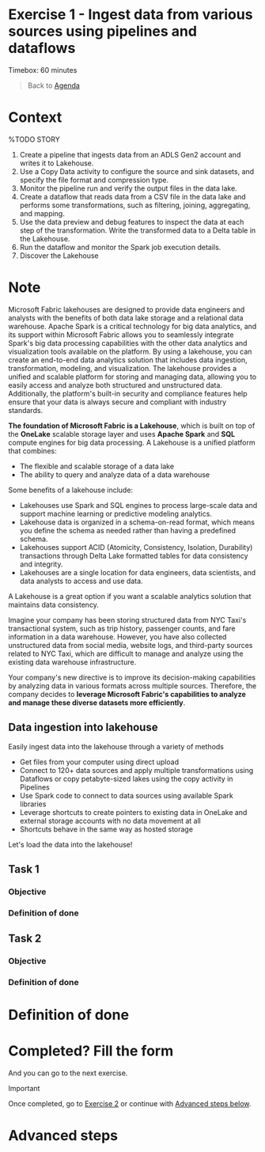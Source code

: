 # Exercise 1 - Ingest data from various sources using pipelines and dataflows 

Timebox: 60 minutes
> Back to [Agenda](./../README.md#agenda)

# Context


%TODO STORY


1. Create a pipeline that ingests data from an ADLS Gen2 account and writes it to Lakehouse.  
1. Use a Copy Data activity to configure the source and sink datasets, and specify the file format and compression type.
1. Monitor the pipeline run and verify the output files in the data lake. 
1. Create a dataflow that reads data from a CSV file in the data lake and performs some transformations, such as filtering, joining, aggregating, and mapping. 
1. Use the data preview and debug features to inspect the data at each step of the transformation.
Write the transformed data to a Delta table in the Lakehouse. 
1. Run the dataflow and monitor the Spark job execution details. 
1. Discover the Lakehouse 



# Note
Microsoft Fabric lakehouses are designed to provide data engineers and analysts with the benefits of both data lake storage and a relational data warehouse. Apache Spark is a critical technology for big data analytics, and its support within Microsoft Fabric allows you to seamlessly integrate Spark's big data processing capabilities with the other data analytics and visualization tools available on the platform. 
By using a lakehouse, you can create an end-to-end data analytics solution that includes data ingestion, transformation, modeling, and visualization. The lakehouse provides a unified and scalable platform for storing and managing data, allowing you to easily access and analyze both structured and unstructured data. Additionally, the platform's built-in security and compliance features help ensure that your data is always secure and compliant with industry standards.


**The foundation of Microsoft Fabric is a Lakehouse**, which is built on top of the **OneLake** scalable storage layer and uses **Apache Spark** and **SQL** compute engines for big data processing. A Lakehouse is a unified platform that combines:
- The flexible and scalable storage of a data lake
- The ability to query and analyze data of a data warehouse

Some benefits of a lakehouse include:
- Lakehouses use Spark and SQL engines to process large-scale data and support machine learning or predictive modeling analytics.
- Lakehouse data is organized in a schema-on-read format, which means you define the schema as needed rather than having a predefined schema.
- Lakehouses support ACID (Atomicity, Consistency, Isolation, Durability) transactions through Delta Lake formatted tables for data consistency and integrity.
- Lakehouses are a single location for data engineers, data scientists, and data analysts to access and use data.

A Lakehouse is a great option if you want a scalable analytics solution that maintains data consistency.

Imagine your company has been storing structured data from NYC Taxi's transactional system, such as trip history, passenger counts, and fare information in a data warehouse. However, you have also collected unstructured data from social media, website logs, and third-party sources related to NYC Taxi, which are difficult to manage and analyze using the existing data warehouse infrastructure.

Your company's new directive is to improve its decision-making capabilities by analyzing data in various formats across multiple sources. Therefore, the company decides to **leverage Microsoft Fabric's capabilities to analyze and manage these diverse datasets more efficiently**.


## Data ingestion into lakehouse
Easily ingest data into the lakehouse through a variety of methods

* Get files from your computer using direct upload
* Connect to 120+ data sources and apply multiple transformations using Dataflows or copy petabyte-sized lakes using the copy activity in Pipelines
* Use Spark code to connect to data sources using available Spark libraries
* Leverage shortcuts to create pointers to existing data in OneLake and external storage accounts with no data movement at all
* Shortcuts behave in the same way as hosted storage

Let's load the data into the lakehouse!


## Task 1
### Objective
### Definition of done


## Task 2
### Objective
### Definition of done


# Definition of done


# Completed? Fill the form


And you can go to the next exercise. 


> [!IMPORTANT]
> Once completed, go to [Exercise 2](./../exercise-2/exercise-2.md) or continue with [Advanced steps below](#advanced-steps).


# Advanced steps